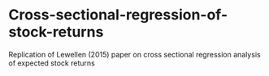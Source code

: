 # Cross-sectional-regression-of-stock-returns
Replication of Lewellen (2015) paper on cross sectional regression analysis of expected stock returns
